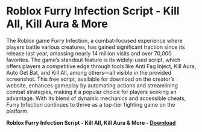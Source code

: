 <h1>Roblox Furry Infection Script - Kill All, Kill Aura & More</h1>

The Roblox game Furry Infection, a combat-focused experience where players battle various creatures, has gained significant traction since its release last year, amassing nearly 14 million visits and over 70,000 favorites. The game’s standout feature is its widely-used script, which offers players a competitive edge through tools like Anti Fag Inject, Kill Aura, Auto Get Bat, and Kill All, among others—all visible in the provided screenshot. This free script, available for download on the creator’s website, enhances gameplay by automating actions and streamlining combat strategies, making it a popular choice for players seeking an advantage. With its blend of dynamic mechanics and accessible cheats, Furry Infection continues to thrive as a top-tier fighting game on the platform.

**Roblox Furry Infection Script - Kill All, Kill Aura &amp; More - [Download](https://www.dlgram.com/public/files/api.php?shortened=SnFR0w)**


